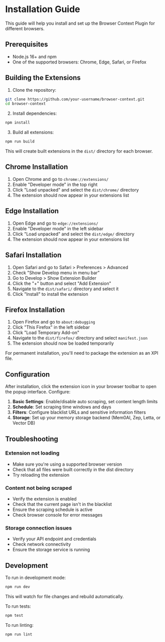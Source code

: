 # Installation Guide

This guide will help you install and set up the Browser Context Plugin for different browsers.

## Prerequisites

- Node.js 16+ and npm
- One of the supported browsers: Chrome, Edge, Safari, or Firefox

## Building the Extensions

1. Clone the repository:
```bash
git clone https://github.com/your-username/browser-context.git
cd browser-context
```

2. Install dependencies:
```bash
npm install
```

3. Build all extensions:
```bash
npm run build
```

This will create built extensions in the `dist/` directory for each browser.

## Chrome Installation

1. Open Chrome and go to `chrome://extensions/`
2. Enable "Developer mode" in the top right
3. Click "Load unpacked" and select the `dist/chrome/` directory
4. The extension should now appear in your extensions list

## Edge Installation

1. Open Edge and go to `edge://extensions/`
2. Enable "Developer mode" in the left sidebar
3. Click "Load unpacked" and select the `dist/edge/` directory
4. The extension should now appear in your extensions list

## Safari Installation

1. Open Safari and go to Safari > Preferences > Advanced
2. Check "Show Develop menu in menu bar"
3. Go to Develop > Show Extension Builder
4. Click the "+" button and select "Add Extension"
5. Navigate to the `dist/safari/` directory and select it
6. Click "Install" to install the extension

## Firefox Installation

1. Open Firefox and go to `about:debugging`
2. Click "This Firefox" in the left sidebar
3. Click "Load Temporary Add-on"
4. Navigate to the `dist/firefox/` directory and select `manifest.json`
5. The extension should now be loaded temporarily

For permanent installation, you'll need to package the extension as an XPI file.

## Configuration

After installation, click the extension icon in your browser toolbar to open the popup interface. Configure:

1. **Basic Settings**: Enable/disable auto scraping, set content length limits
2. **Schedule**: Set scraping time windows and days
3. **Filters**: Configure blacklist URLs and sensitive information filters
4. **Storage**: Set up your memory storage backend (Mem0AI, Zep, Letta, or Vector DB)

## Troubleshooting

### Extension not loading
- Make sure you're using a supported browser version
- Check that all files were built correctly in the dist directory
- Try reloading the extension

### Content not being scraped
- Verify the extension is enabled
- Check that the current page isn't in the blacklist
- Ensure the scraping schedule is active
- Check browser console for error messages

### Storage connection issues
- Verify your API endpoint and credentials
- Check network connectivity
- Ensure the storage service is running

## Development

To run in development mode:

```bash
npm run dev
```

This will watch for file changes and rebuild automatically.

To run tests:

```bash
npm test
```

To run linting:

```bash
npm run lint
```
